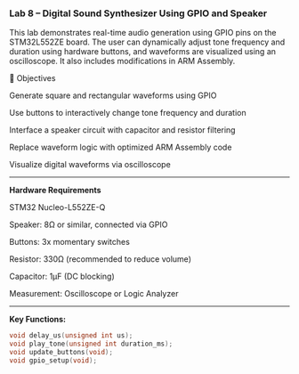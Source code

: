 ### Lab 8 – Digital Sound Synthesizer Using GPIO and Speaker ###

This lab demonstrates real-time audio generation using GPIO pins on the STM32L552ZE board. The user can dynamically adjust tone frequency and duration using hardware buttons, and waveforms are visualized using an oscilloscope. It also includes modifications in ARM Assembly.

🎯 Objectives

Generate square and rectangular waveforms using GPIO

Use buttons to interactively change tone frequency and duration

Interface a speaker circuit with capacitor and resistor filtering

Replace waveform logic with optimized ARM Assembly code

Visualize digital waveforms via oscilloscope

---

**Hardware Requirements**

STM32 Nucleo-L552ZE-Q

Speaker: 8Ω or similar, connected via GPIO

Buttons: 3x momentary switches

Resistor: 330Ω (recommended to reduce volume)

Capacitor: 1µF (DC blocking)

Measurement: Oscilloscope or Logic Analyzer

---

**Key Functions:**
```c
void delay_us(unsigned int us);
void play_tone(unsigned int duration_ms);
void update_buttons(void);
void gpio_setup(void);
